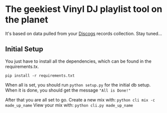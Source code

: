# The geekiest Vinyl DJ playlist tool on the planet

It's based on data pulled from your [Discogs](https://www.discogs.com) records collection. Stay tuned...

## Initial Setup

You just have to install all the dependencies, which can be found in the requirements.tx.

`pip install -r requirements.txt`

When all is set, you should run `python setup.py` for the initial db setup. 
When it is done, you should get the message `"All is Done!"`

After that you are all set to go. Create a new mix with: `python cli mix -c made_up_name`
View your mix with: `python cli.py made_up_name`


